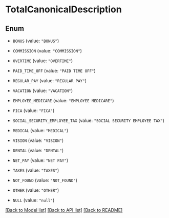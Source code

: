 # TotalCanonicalDescription

## Enum


* `BONUS` (value: `"BONUS"`)

* `COMMISSION` (value: `"COMMISSION"`)

* `OVERTIME` (value: `"OVERTIME"`)

* `PAID_TIME_OFF` (value: `"PAID TIME OFF"`)

* `REGULAR_PAY` (value: `"REGULAR PAY"`)

* `VACATION` (value: `"VACATION"`)

* `EMPLOYEE_MEDICARE` (value: `"EMPLOYEE MEDICARE"`)

* `FICA` (value: `"FICA"`)

* `SOCIAL_SECURITY_EMPLOYEE_TAX` (value: `"SOCIAL SECURITY EMPLOYEE TAX"`)

* `MEDICAL` (value: `"MEDICAL"`)

* `VISION` (value: `"VISION"`)

* `DENTAL` (value: `"DENTAL"`)

* `NET_PAY` (value: `"NET PAY"`)

* `TAXES` (value: `"TAXES"`)

* `NOT_FOUND` (value: `"NOT_FOUND"`)

* `OTHER` (value: `"OTHER"`)

* `NULL` (value: `"null"`)


[[Back to Model list]](../README.md#documentation-for-models) [[Back to API list]](../README.md#documentation-for-api-endpoints) [[Back to README]](../README.md)


